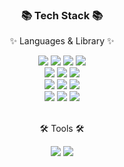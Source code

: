 <div align=center>
	<h3>📚 Tech  Stack 📚</h3>
	<p>✨ Languages & Library ✨</p>
</div>
<div align="center">
    <img src="https://img.shields.io/badge/HTML5-E34F26?style=flat&logo=HTML5&logoColor=white" />
	  <img src="https://img.shields.io/badge/CSS3-1572B6?style=flat&logo=CSS3&logoColor=white" />
    <img src="https://img.shields.io/badge/JavaScript-F7DF1E?style=flat&logo=JavaScript&logoColor=white" />	
    <img src="https://img.shields.io/badge/TypeScript-3178C6?style=flat&logo=TypeScript&logoColor=white" /><br>
    <img src="https://img.shields.io/badge/React-61DAFB?style=flat&logo=React&logoColor=white" />
	  <img src="https://img.shields.io/badge/Redux--Toolkit-764ABC?style=flat&logo=Redux&logoColor=purple">
    <img src="https://img.shields.io/badge/StyledComponents-DB7093?style=flat&logo=styled-components&logoColor=white" /><br>
     <img src="https://img.shields.io/badge/Node.js-339933?style=flat&logo=Node.js&logoColor=white"/>
      <img src="https://img.shields.io/badge/Express-000000?style=flat&logo=Express&logoColor=white"/>
     <img src="https://img.shields.io/badge/Passport-34E27A?style=flat&logo=Passport&logoColor=white"/>
	<br>
	<img src="https://img.shields.io/badge/MySQL-4479A1?style=flat&logo=MySQL&logoColor=white"/>
	<img src="https://img.shields.io/badge/Redis-DC382D?style=flat&logo=Redis&logoColor=white"/>
	<img src="https://img.shields.io/badge/AWS-232F3E?style=flat&logo=AmazonAWS&logoColor=white"/>

</div>
<br>
<div align=center>
	<p>🛠 Tools 🛠</p>
</div>
<div align=center>
	<img src="https://img.shields.io/badge/Visual%20Studio%20Code-007ACC?style=flat&logo=VisualStudioCode&logoColor=white" />
	<img src="https://img.shields.io/badge/GitHub-181717?style=flat&logo=GitHub&logoColor=white" />
</div>
<br>

<div align=center>

<!-- [![Solved.ac Profile](http://mazassumnida.wtf/api/v2/generate_badge?boj=devStudy99)](https://solved.ac/devStudy99/) -->
